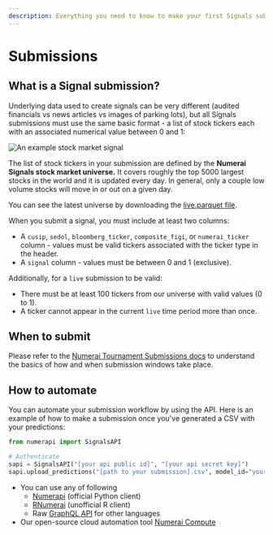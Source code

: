 ```yaml
---
description: Everything you need to know to make your first Signals submission.
---
```


# Submissions

## What is a Signal submission?

Underlying data used to create signals can be very different (audited financials vs news articles vs images of parking lots), but all Signals submissions must use the same basic format - a list of stock tickers each with an associated numerical value between 0 and 1:

![An example stock market signal](<../.gitbook/assets/group-42-2 (1).png>)

The list of stock tickers in your submission are defined by the **Numerai Signals stock market universe.** It covers roughly the top 5000 largest stocks in the world and it is updated every day. In general, only a couple low volume stocks will move in or out on a given day.

You can see the latest universe by downloading the [live.parquet file](data.md#files).

When you submit a signal, you must include at least two columns:

* A `cusip`, `sedol`, `bloomberg_ticker`, `composite_figi`, or `numerai_ticker` column - values must be valid tickers associated with the ticker type in the header.
* A `signal` column - values must be between 0 and 1 (exclusive).

Additionally, for a `live` submission to be valid:

* There must be at least 100 tickers from our universe with valid values (0 to 1).
* A ticker cannot appear in the current `live` time period more than once.

## When to submit

Please refer to the [Numerai Tournament Submissions docs](../numerai-tournament/submissions/) to understand the basics of how and when submission windows take place.

## How to automate

You can automate your submission workflow by using the API. Here is an example of how to make a submission once you've generated a CSV with your predictions:

```python
from numerapi import SignalsAPI

# Authenticate
sapi = SignalsAPI("[your api public id]", "[your api secret key]")
sapi.upload_predictions("[path to your submission].csv", model_id="your-model-id")
```

* You can use any of following&#x20;
  * [Numerapi](https://github.com/uuazed/numerapi) (official Python client)
  * [RNumerai](https://github.com/OmniacsDAO/Rnumerai) (unofficial R client)
  * Raw [GraphQL API](https://api-tournament.numer.ai/) for other languages
* Our open-source cloud automation tool [Numerai Compute](https://docs.numer.ai/tournament/compute)
